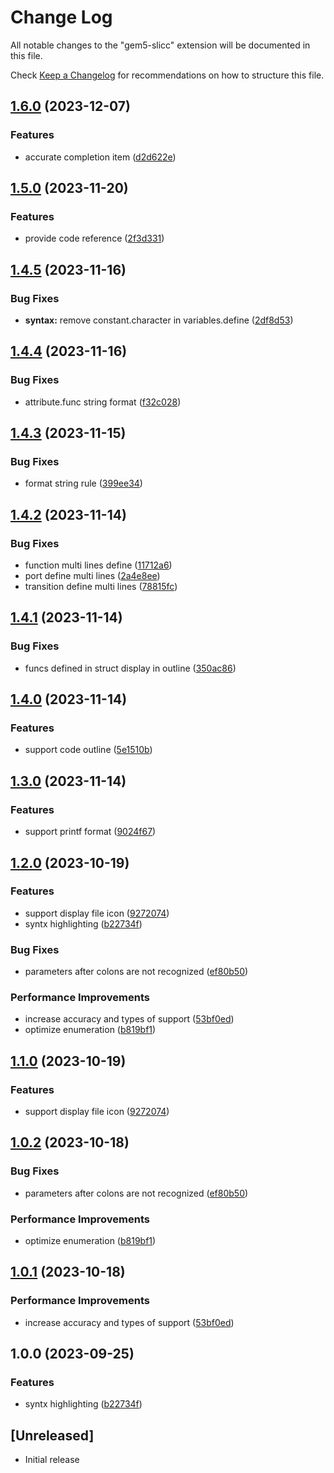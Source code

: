 # Change Log

All notable changes to the "gem5-slicc" extension will be documented in this file.

Check [Keep a Changelog](http://keepachangelog.com/) for recommendations on how to structure this file.

## [1.6.0](https://github.com/ImagineBoom/gem5-slicc-support/compare/v1.5.0...v1.6.0) (2023-12-07)


### Features

* accurate completion item ([d2d622e](https://github.com/ImagineBoom/gem5-slicc-support/commit/d2d622e61b620b66d2f587f906d1661fc47cae45))

## [1.5.0](https://github.com/ImagineBoom/gem5-slicc-support/compare/v1.4.5...v1.5.0) (2023-11-20)


### Features

* provide code reference ([2f3d331](https://github.com/ImagineBoom/gem5-slicc-support/commit/2f3d3311cc7138a35a757522a4aacf21fbf599ef))

## [1.4.5](https://github.com/ImagineBoom/gem5-slicc-support/compare/v1.4.4...v1.4.5) (2023-11-16)


### Bug Fixes

* **syntax:** remove constant.character in variables.define ([2df8d53](https://github.com/ImagineBoom/gem5-slicc-support/commit/2df8d53a4749a005e1832ea303db4ede77b98a59))

## [1.4.4](https://github.com/ImagineBoom/gem5-slicc-support/compare/v1.4.3...v1.4.4) (2023-11-16)


### Bug Fixes

* attribute.func string format ([f32c028](https://github.com/ImagineBoom/gem5-slicc-support/commit/f32c0285a8a6aad5c679f52357c5ae5b9c15905f))

## [1.4.3](https://github.com/ImagineBoom/gem5-slicc-support/compare/v1.4.2...v1.4.3) (2023-11-15)


### Bug Fixes

* format string rule ([399ee34](https://github.com/ImagineBoom/gem5-slicc-support/commit/399ee3469958062fa98ee2e5125739e1b9c7b94c))

## [1.4.2](https://github.com/ImagineBoom/gem5-slicc-support/compare/v1.4.1...v1.4.2) (2023-11-14)


### Bug Fixes

* function multi lines define ([11712a6](https://github.com/ImagineBoom/gem5-slicc-support/commit/11712a66a072adf2f121d708f3aca566ebea1086))
* port define multi lines ([2a4e8ee](https://github.com/ImagineBoom/gem5-slicc-support/commit/2a4e8ee22e285208be8de7c8712bebc8a3561423))
* transition define multi lines ([78815fc](https://github.com/ImagineBoom/gem5-slicc-support/commit/78815fc7d5fa52d18d484f192abc61b58726abcf))

## [1.4.1](https://github.com/ImagineBoom/gem5-slicc-support/compare/v1.4.0...v1.4.1) (2023-11-14)


### Bug Fixes

* funcs defined in struct display in outline ([350ac86](https://github.com/ImagineBoom/gem5-slicc-support/commit/350ac865285690828cd0fce51c3a2b3cfe193b95))

## [1.4.0](https://github.com/ImagineBoom/gem5-slicc-support/compare/v1.3.0...v1.4.0) (2023-11-14)


### Features

* support code outline ([5e1510b](https://github.com/ImagineBoom/gem5-slicc-support/commit/5e1510bab618aeb501bb6fb1a02ed738d5a67fb4))

## [1.3.0](https://github.com/ImagineBoom/gem5-slicc-support/compare/v1.2.0...v1.3.0) (2023-11-14)


### Features

* support printf format ([9024f67](https://github.com/ImagineBoom/gem5-slicc-support/commit/9024f67216ba5a65b73d1110d5759abad095cc7e))

## [1.2.0](https://github.com/ImagineBoom/gem5-slicc-support/compare/v1.1.0...v1.2.0) (2023-10-19)


### Features

* support display file icon ([9272074](https://github.com/ImagineBoom/gem5-slicc-support/commit/9272074d6138f151d131c9a2957f55f9f818adc4))
* syntx highlighting ([b22734f](https://github.com/ImagineBoom/gem5-slicc-support/commit/b22734fc459555beac3ae49db34835db8f93f129))


### Bug Fixes

* parameters after colons are not recognized ([ef80b50](https://github.com/ImagineBoom/gem5-slicc-support/commit/ef80b5034a4794d4b365a5cf2402c6a213d18bd6))


### Performance Improvements

* increase accuracy and types of support ([53bf0ed](https://github.com/ImagineBoom/gem5-slicc-support/commit/53bf0eddd606abc57cb886dca7f0f61b4a9303a6))
* optimize enumeration ([b819bf1](https://github.com/ImagineBoom/gem5-slicc-support/commit/b819bf170aa817e9c7c9808063dadb74e8388ed6))

## [1.1.0](https://github.com/ImagineBoom/gem5-slicc-support/compare/v1.0.2...v1.1.0) (2023-10-19)


### Features

* support display file icon ([9272074](https://github.com/ImagineBoom/gem5-slicc-support/commit/9272074d6138f151d131c9a2957f55f9f818adc4))

## [1.0.2](https://github.com/ImagineBoom/gem5-slicc-support/compare/v1.0.1...v1.0.2) (2023-10-18)


### Bug Fixes

* parameters after colons are not recognized ([ef80b50](https://github.com/ImagineBoom/gem5-slicc-support/commit/ef80b5034a4794d4b365a5cf2402c6a213d18bd6))


### Performance Improvements

* optimize enumeration ([b819bf1](https://github.com/ImagineBoom/gem5-slicc-support/commit/b819bf170aa817e9c7c9808063dadb74e8388ed6))

## [1.0.1](https://github.com/ImagineBoom/gem5-slicc-support/compare/v1.0.0...v1.0.1) (2023-10-18)


### Performance Improvements

* increase accuracy and types of support ([53bf0ed](https://github.com/ImagineBoom/gem5-slicc-support/commit/53bf0eddd606abc57cb886dca7f0f61b4a9303a6))

## 1.0.0 (2023-09-25)


### Features

* syntx highlighting ([b22734f](https://github.com/ImagineBoom/gem5-slicc-support/commit/b22734fc459555beac3ae49db34835db8f93f129))

## [Unreleased]

- Initial release
